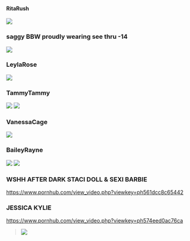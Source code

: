 #### RitaRush
![](https://www.mypornstarbook.net/pornstars/r/rita_rush/gallery03/images/14.jpg)
### saggy BBW proudly wearing see thru -14
![](http://x.imagefapusercontent.com/u/saglov/7392016/17601688/sBBWinST14a.jpg)
### LeylaRose
![](http://x.imagefapusercontent.com/u/Ebony-Cecilia/7394713/1744604007/Busty_tatooed_black_LeylaRose-6.jpg)
### TammyTammy
![](https://i5.fuskator.com/large/gMBlG-ssTmE/Shaved-Brunette-Tammy-with-Nice-Feet-Wearing-Black-Corset-5.jpg)
![](https://i5.fuskator.com/large/gMBlG-ssTmE/Shaved-Brunette-Tammy-with-Nice-Feet-Wearing-Black-Corset-6.jpg)
### VanessaCage
![](http://media.babesource.com/galleries/5a84425f2946d/tittyattack_vanessa_cage_030.jpg)
### BaileyRayne
![](https://i8.fuskator.com/large/kUCU5TtPMzZ/Shaved-Blonde-Babe-Bailey-Rayne-with-Blue-Eyes-from-Playboy-Wearing-Red-Boots-4.jpg)
![](https://i8.fuskator.com/large/kUCU5TtPMzZ/Shaved-Blonde-Babe-Bailey-Rayne-with-Blue-Eyes-from-Playboy-Wearing-Red-Boots-10.jpg)
### WSHH AFTER DARK STACI DOLL & SEXI BARBIE
https://www.pornhub.com/view_video.php?viewkey=ph561dcc8c65442
### JESSICA KYLIE
https://www.pornhub.com/view_video.php?viewkey=ph574eed0ac76ca
>![](https://bi.phncdn.com/videos/201606/01/78289401/original/(m=ecuKGgaaaa)(mh=iLBeMGEc3qvR9oB4)12.jpg)
